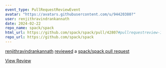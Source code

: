 ```yaml
---
event_type: PullRequestReviewEvent
avatar: "https://avatars.githubusercontent.com/u/94420380?"
user: renjithravindrankannath
date: 2024-02-22
repo_name: spack/spack
html_url: https://github.com/spack/spack/pull/42807#pullrequestreview-1897167375
repo_url: https://github.com/spack/spack
---
```


<a href='https://github.com/renjithravindrankannath' target='_blank'>renjithravindrankannath</a> <a href='https://github.com/spack/spack/pull/42807#pullrequestreview-1897167375' target='_blank'>reviewed</a> a <a href='https://github.com/spack/spack/pull/42807' target='_blank'>spack/spack pull request</a>

<small></small>

<a href='https://github.com/spack/spack/pull/42807#pullrequestreview-1897167375' target='_blank'>View Review</a>